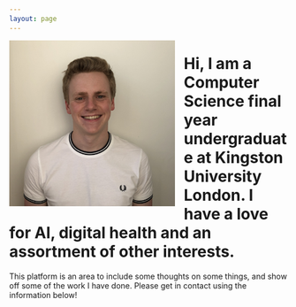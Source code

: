 ```yaml
---
layout: page
---
```


<img src="/assets/mugshot.jpeg" alt="Photo of Me"
 width="300" style="float: left;margin-right:1rem;" />

<h1> Hi, I am a Computer Science final year undergraduate at Kingston University London. I have a love for AI, digital health and an assortment of other interests. </h1>

This platform is an area to include some thoughts on some things, and show off some of the work I have done. Please get in contact using the information below!

